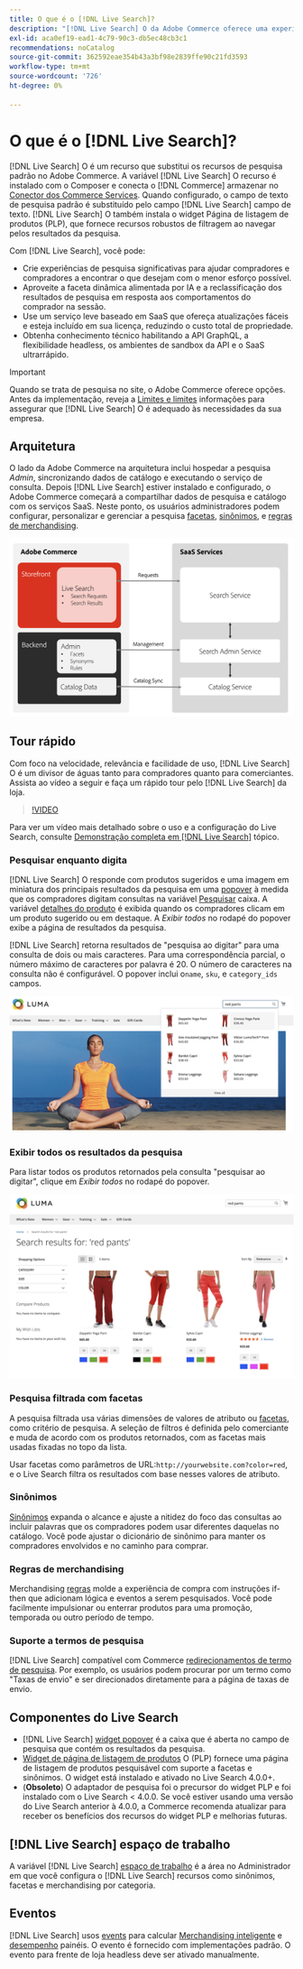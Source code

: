 ```yaml
---
title: O que é o [!DNL Live Search]?
description: "[!DNL Live Search] O da Adobe Commerce oferece uma experiência de pesquisa rápida, relevante e intuitiva."
exl-id: aca0ef19-ead1-4c79-90c3-db5ec48cb3c1
recommendations: noCatalog
source-git-commit: 362592eae354b43a3bf98e2839ffe90c21fd3593
workflow-type: tm+mt
source-wordcount: '726'
ht-degree: 0%

---
```


# O que é o [!DNL Live Search]?

[!DNL Live Search] O é um recurso que substitui os recursos de pesquisa padrão no Adobe Commerce. A variável [!DNL Live Search] O recurso é instalado com o Composer e conecta o [!DNL Commerce] armazenar no [Conector dos Commerce Services](../landing/saas.md). Quando configurado, o campo de texto de pesquisa padrão é substituído pelo campo [!DNL Live Search] campo de texto. [!DNL Live Search] O também instala o widget Página de listagem de produtos (PLP), que fornece recursos robustos de filtragem ao navegar pelos resultados da pesquisa.

Com [!DNL Live Search], você pode:

- Crie experiências de pesquisa significativas para ajudar compradores e compradores a encontrar o que desejam com o menor esforço possível.
- Aproveite a faceta dinâmica alimentada por IA e a reclassificação dos resultados de pesquisa em resposta aos comportamentos do comprador na sessão.
- Use um serviço leve baseado em SaaS que ofereça atualizações fáceis e esteja incluído em sua licença, reduzindo o custo total de propriedade.
- Obtenha conhecimento técnico habilitando a API GraphQL, a flexibilidade headless, os ambientes de sandbox da API e o SaaS ultrarrápido.

>[!IMPORTANT]
>
>Quando se trata de pesquisa no site, o Adobe Commerce oferece opções. Antes da implementação, reveja a [Limites e limites](boundaries-limits.md) informações para assegurar que [!DNL Live Search] O é adequado às necessidades da sua empresa.

## Arquitetura

O lado da Adobe Commerce na arquitetura inclui hospedar a pesquisa *Admin*, sincronizando dados de catálogo e executando o serviço de consulta. Depois [!DNL Live Search] estiver instalado e configurado, o Adobe Commerce começará a compartilhar dados de pesquisa e catálogo com os serviços SaaS. Neste ponto, os usuários administradores podem configurar, personalizar e gerenciar a pesquisa [facetas](facets.md), [sinônimos](synonyms.md), e [regras de merchandising](category-merch.md).

![Fluxo de dados do Live Search](assets/ls-cs-data-flow.png)

## Tour rápido

Com foco na velocidade, relevância e facilidade de uso, [!DNL Live Search] O é um divisor de águas tanto para compradores quanto para comerciantes. Assista ao vídeo a seguir e faça um rápido tour pelo [!DNL Live Search] da loja.

>[!VIDEO](https://video.tv.adobe.com/v/3418679?quality=12&learn=on)

Para ver um vídeo mais detalhado sobre o uso e a configuração do Live Search, consulte [Demonstração completa em [!DNL Live Search]](https://experienceleague.adobe.com/en/docs/commerce-learn/tutorials/getting-started/capabilities/live-search-full-demonstration) tópico.

### Pesquisar enquanto digita

[!DNL Live Search] O responde com produtos sugeridos e uma imagem em miniatura dos principais resultados da pesquisa em uma [popover](storefront-popover.md) à medida que os compradores digitam consultas na variável [Pesquisar](https://experienceleague.adobe.com/en/docs/commerce-admin/catalog/catalog/search/search) caixa. A variável [detalhes do produto](https://experienceleague.adobe.com/en/docs/commerce-admin/start/storefront/storefront) é exibida quando os compradores clicam em um produto sugerido ou em destaque. A _Exibir todos_ no rodapé do popover exibe a página de resultados da pesquisa.

[!DNL Live Search] retorna resultados de &quot;pesquisa ao digitar&quot; para uma consulta de dois ou mais caracteres. Para uma correspondência parcial, o número máximo de caracteres por palavra é 20. O número de caracteres na consulta não é configurável. O popover inclui o`name`, `sku`, e `category_ids` campos.

![Exemplo de vitrine - pesquisar à medida que você digita](assets/storefront-search-as-you-type.png)

### Exibir todos os resultados da pesquisa

Para listar todos os produtos retornados pela consulta &quot;pesquisar ao digitar&quot;, clique em _Exibir todos_ no rodapé do popover.

![Exemplo de vitrine - aspectos de preço](assets/storefront-view-all-search-results.png)

### Pesquisa filtrada com facetas

A pesquisa filtrada usa várias dimensões de valores de atributo ou [facetas](facets.md), como critério de pesquisa. A seleção de filtros é definida pelo comerciante e muda de acordo com os produtos retornados, com as facetas mais usadas fixadas no topo da lista.

Usar facetas como parâmetros de URL:`http://yourwebsite.com?color=red`, e o Live Search filtra os resultados com base nesses valores de atributo.

### Sinônimos

[Sinônimos](synonyms.md) expanda o alcance e ajuste a nitidez do foco das consultas ao incluir palavras que os compradores podem usar diferentes daquelas no catálogo. Você pode ajustar o dicionário de sinônimo para manter os compradores envolvidos e no caminho para comprar.

### Regras de merchandising

Merchandising [regras](rules.md) molde a experiência de compra com instruções if-then que adicionam lógica e eventos a serem pesquisados. Você pode facilmente impulsionar ou enterrar produtos para uma promoção, temporada ou outro período de tempo.

### Suporte a termos de pesquisa

[!DNL Live Search] compatível com Commerce [redirecionamentos de termo de pesquisa](https://experienceleague.adobe.com/en/docs/commerce-admin/catalog/catalog/search/search-terms). Por exemplo, os usuários podem procurar por um termo como &quot;Taxas de envio&quot; e ser direcionados diretamente para a página de taxas de envio.

## Componentes do Live Search

- [!DNL Live Search] [widget popover](storefront-popover.md) é a caixa que é aberta no campo de pesquisa que contém os resultados da pesquisa.
- [Widget de página de listagem de produtos](plp-styling.md) O (PLP) fornece uma página de listagem de produtos pesquisável com suporte a facetas e sinônimos. O widget está instalado e ativado no Live Search 4.0.0+.
- (**Obsoleto**) O adaptador de pesquisa foi o precursor do widget PLP e foi instalado com o Live Search &lt; 4.0.0. Se você estiver usando uma versão do Live Search anterior à 4.0.0, a Commerce recomenda atualizar para receber os benefícios dos recursos do widget PLP e melhorias futuras.

## [!DNL Live Search] espaço de trabalho

A variável [!DNL Live Search] [espaço de trabalho](workspace.md) é a área no Administrador em que você configura o [!DNL Live Search] recursos como sinônimos, facetas e merchandising por categoria.

## Eventos

[!DNL Live Search] usos [events](events.md) para calcular [Merchandising inteligente](category-merch.md) e [desempenho](performance.md) painéis. O evento é fornecido com implementações padrão. O evento para frente de loja headless deve ser ativado manualmente.
